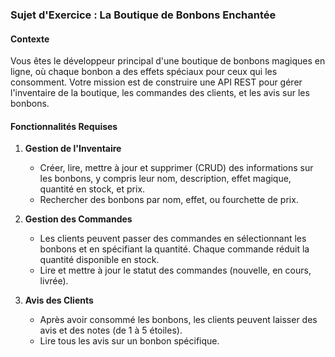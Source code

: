 ### Sujet d'Exercice : **La Boutique de Bonbons Enchantée**

#### Contexte
Vous êtes le développeur principal d'une boutique de bonbons magiques en ligne, où chaque bonbon a des effets spéciaux pour ceux qui les consomment. Votre mission est de construire une API REST pour gérer l'inventaire de la boutique, les commandes des clients, et les avis sur les bonbons.

#### Fonctionnalités Requises

1. **Gestion de l'Inventaire**
    - Créer, lire, mettre à jour et supprimer (CRUD) des informations sur les bonbons, y compris leur nom, description, effet magique, quantité en stock, et prix.
    - Rechercher des bonbons par nom, effet, ou fourchette de prix.

2. **Gestion des Commandes**
    - Les clients peuvent passer des commandes en sélectionnant les bonbons et en spécifiant la quantité. Chaque commande réduit la quantité disponible en stock.
    - Lire et mettre à jour le statut des commandes (nouvelle, en cours, livrée).

3. **Avis des Clients**
    - Après avoir consommé les bonbons, les clients peuvent laisser des avis et des notes (de 1 à 5 étoiles).
    - Lire tous les avis sur un bonbon spécifique.


